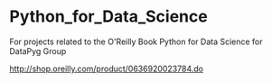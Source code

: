 # Python_for_Data_Science
For projects related to the O'Reilly Book Python for Data Science for DataPyg Group

http://shop.oreilly.com/product/0636920023784.do

